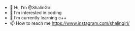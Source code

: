 - 👋 Hi, I’m @ShalinGiri
- 👀 I’m interested in coding
- 🌱 I’m currently learning c++
- 📫 How to reach me https://www.instagram.com/shalingiri/

<!---
ShalinGiri/ShalinGiri is a ✨ special ✨ repository because its `README.md` (this file) appears on your GitHub profile.
You can click the Preview link to take a look at your changes.
--->
